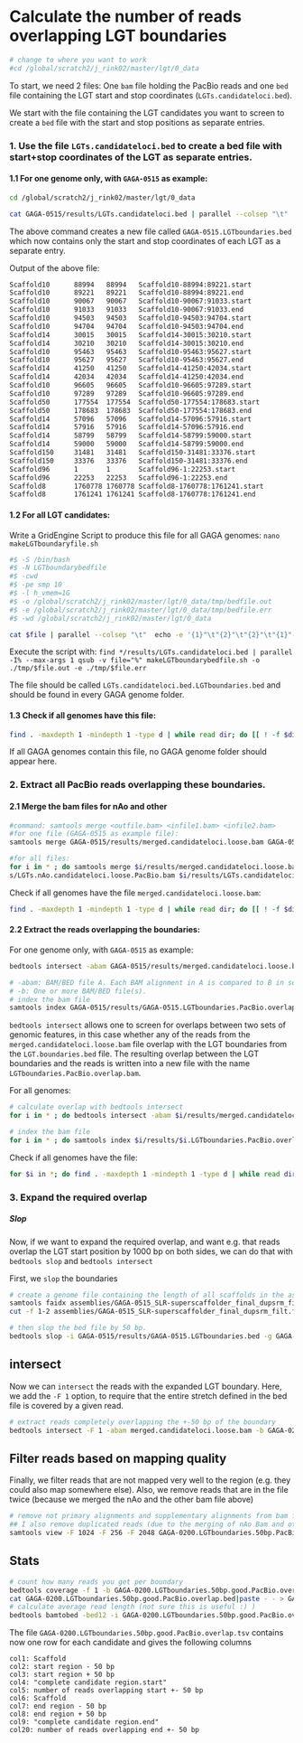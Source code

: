 # Calculate the number of reads overlapping LGT boundaries

```bash
# change to where you want to work
#cd /global/scratch2/j_rink02/master/lgt/0_data
```

To start, we need 2 files: One `bam` file holding the PacBio reads and one `bed` file containing the LGT start and stop coordinates (`LGTs.candidateloci.bed`).

We start with the file containing the LGT candidates you want to screen to create a `bed` file with the start and stop positions as separate entries.

### 1. Use the file `LGTs.candidateloci.bed` to create a bed file with start+stop coordinates of the LGT as separate entries.

#### 1.1 For one genome only, with `GAGA-0515` as example:
```bash
cd /global/scratch2/j_rink02/master/lgt/0_data

cat GAGA-0515/results/LGTs.candidateloci.bed | parallel --colsep "\t"  echo -e '{1}"\t"{2}"\t"{2}"\t"{1}"-"{2}":"{3}.start"\n"{1}"\t"{3}"\t"{3}"\t"{1}"-"{2}":"{3}.end' > GAGA-0515/results/GAGA-0515.LGTboundaries.bed
```
The above command creates a new file called `GAGA-0515.LGTboundaries.bed` which now contains only the start and stop coordinates of each LGT as a separate entry.

Output of the above file:
```bash
Scaffold10      88994   88994   Scaffold10-88994:89221.start
Scaffold10      89221   89221   Scaffold10-88994:89221.end
Scaffold10      90067   90067   Scaffold10-90067:91033.start
Scaffold10      91033   91033   Scaffold10-90067:91033.end
Scaffold10      94503   94503   Scaffold10-94503:94704.start
Scaffold10      94704   94704   Scaffold10-94503:94704.end
Scaffold14      30015   30015   Scaffold14-30015:30210.start
Scaffold14      30210   30210   Scaffold14-30015:30210.end
Scaffold10      95463   95463   Scaffold10-95463:95627.start
Scaffold10      95627   95627   Scaffold10-95463:95627.end
Scaffold14      41250   41250   Scaffold14-41250:42034.start
Scaffold14      42034   42034   Scaffold14-41250:42034.end
Scaffold10      96605   96605   Scaffold10-96605:97289.start
Scaffold10      97289   97289   Scaffold10-96605:97289.end
Scaffold50      177554  177554  Scaffold50-177554:178683.start
Scaffold50      178683  178683  Scaffold50-177554:178683.end
Scaffold14      57096   57096   Scaffold14-57096:57916.start
Scaffold14      57916   57916   Scaffold14-57096:57916.end
Scaffold14      58799   58799   Scaffold14-58799:59000.start
Scaffold14      59000   59000   Scaffold14-58799:59000.end
Scaffold150     31481   31481   Scaffold150-31481:33376.start
Scaffold150     33376   33376   Scaffold150-31481:33376.end
Scaffold96      1       1       Scaffold96-1:22253.start
Scaffold96      22253   22253   Scaffold96-1:22253.end
Scaffold8       1760778 1760778 Scaffold8-1760778:1761241.start
Scaffold8       1761241 1761241 Scaffold8-1760778:1761241.end
```

#### 1.2 For all LGT candidates:

Write a GridEngine Script to produce this file for all GAGA genomes:
`nano makeLGTboundaryfile.sh`
```bash
#$ -S /bin/bash
#$ -N LGTboundarybedfile
#$ -cwd
#$ -pe smp 10
#$ -l h_vmem=1G
#$ -o /global/scratch2/j_rink02/master/lgt/0_data/tmp/bedfile.out
#$ -e /global/scratch2/j_rink02/master/lgt/0_data/tmp/bedfile.err
#$ -wd /global/scratch2/j_rink02/master/lgt/0_data

cat $file | parallel --colsep "\t"  echo -e '{1}"\t"{2}"\t"{2}"\t"{1}"-"{2}":"{3}.start"\n"{1}"\t"{3}"\t"{3}"\t"{1}"-"{2}":"{3}.end' > $file.LGTboundaries.bed
```
Execute the script with:
`find */results/LGTs.candidateloci.bed | parallel -I% --max-args 1 qsub -v file="%"
 makeLGTboundarybedfile.sh -o ./tmp/$file.out -e ./tmp/$file.err`

The file should be called `LGTs.candidateloci.bed.LGTboundaries.bed` and should be found in every GAGA genome folder.

#### 1.3 Check if all genomes have this file:
```bash
find . -maxdepth 1 -mindepth 1 -type d | while read dir; do [[ ! -f $dir/results/LGTs.candidateloci.bed.LGTboundaries.bed ]] && echo "$dir"; done
```

If all GAGA genomes contain this file, no GAGA genome folder should appear here.
### 2. Extract all PacBio reads overlapping these boundaries.

#### 2.1 Merge the bam files for nAo and other
```bash
#command: samtools merge <outfile.bam> <infile1.bam> <infile2.bam>
#for one file (GAGA-0515 as example file):
samtools merge GAGA-0515/results/merged.candidateloci.loose.bam GAGA-0515/results/LGTs.nAo.candidateloci.loose.PacBio.bam GAGA-0515/results/LGTs.candidateloci.loose.PacBio.bam

#for all files:
for i in * ; do samtools merge $i/results/merged.candidateloci.loose.bam $i/result
s/LGTs.nAo.candidateloci.loose.PacBio.bam $i/results/LGTs.candidateloci.loose.PacBio.bam; done
```
Check if all genomes have the file `merged.candidateloci.loose.bam`:
```bash
find . -maxdepth 1 -mindepth 1 -type d | while read dir; do [[ ! -f $dir/results/merged.candidateloci.loose.bam ]] && echo "$dir"; done
```
#### 2.2 Extract the reads overlapping the boundaries:

For one genome only, with `GAGA-0515` as example:
```bash
bedtools intersect -abam GAGA-0515/results/merged.candidateloci.loose.bam -b GAGA-0515/results/GAGA-0515.LGTboundaries.bed > GAGA-0515/results/GAGA-0515.LGTboundaries.PacBio.overlap.bam

# -abam: BAM/BED file A. Each BAM alignment in A is compared to B in search of overlaps.
# -b: One or more BAM/BED file(s).
# index the bam file
samtools index GAGA-0515/results/GAGA-0515.LGTboundaries.PacBio.overlap.bam
```

`bedtools intersect` allows one to screen for overlaps between two sets of genomic features, in this case whether any of the reads from the `merged.candidateloci.loose.bam` file overlap with the LGT boundaries from the `LGT.boundaries.bed` file. The resulting overlap between the LGT boundaries and the reads is written into a new file with the name `LGTboundaries.PacBio.overlap.bam`.

For all genomes:
```bash
# calculate overlap with bedtools intersect
for i in * ; do bedtools intersect -abam $i/results/merged.candidateloci.loose.bam -b $i/results/LGTs.candidateloci.bed.LGTboundaries.bed > $i/results/$i.LGTboundaries.PacBio.overlap.bam; done

# index the bam file
for i in * ; do samtools index $i/results/$i.LGTboundaries.PacBio.overlap.bam; done
```

Check if all genomes have the file:
```bash
for $i in *; do find . -maxdepth 1 -mindepth 1 -type d | while read dir; do [[ ! -f $dir/results/$i.LGTboundaries.PacBio.overlap.bam ]] && echo "$dir"; done
```

### 3. Expand the required overlap
##### Slop

Now, if we want to expand the required overlap, and want e.g. that reads overlap the LGT start position by 1000 bp on both sides, we can do that with `bedtools slop` and `bedtools intersect`

First, we `slop` the boundaries
```bash
# create a genome file containing the length of all scaffolds in the assembly (required by bedtools)
samtools faidx assemblies/GAGA-0515_SLR-superscaffolder_final_dupsrm_filt.fasta
cut -f 1-2 assemblies/GAGA-0515_SLR-superscaffolder_final_dupsrm_filt.fasta.fai > GAGA-0515.genome

# then slop the bed file by 50 bp.
bedtools slop -i GAGA-0515/results/GAGA-0515.LGTboundaries.bed -g GAGA-0515.genome -b 50 > GAGA-0515.LGTboundaries.50bp.up.down.bed
```

## intersect
Now we can `intersect` the reads with the expanded LGT boundary. Here, we add the `-F 1` option, to require that the entire stretch defined in the bed file is covered by a given read.

```bash
# extract reads completely overlapping the +-50 bp of the boundary
bedtools intersect -F 1 -abam merged.candidateloci.loose.bam -b GAGA-0200.LGTboundaries.50bp.up.down.bed > GAGA-0200.LGTboundaries.50bp.PacBio.overlap.bam
```

## Filter reads based on mapping quality
Finally, we filter reads that are not mapped very well to the region (e.g. they could also map somewhere else). Also, we remove reads that are in the file twice (because we merged the nAo and the other bam file above)
```bash
# remove not primary alignments and supplementary alignments from bam file. Google "sam flags explained" for details
## I also remove duplicated reads (due to the merging of nAo Bam and other bam above), with the awk command
samtools view -F 1024 -F 256 -F 2048 GAGA-0200.LGTboundaries.50bp.PacBio.overlap.bam -h |awk '!visited[$0]++|| $1 ~ /^@/' |samtools view -bS - > GAGA-0200.LGTboundaries.50bp.good.PacBio.overlap.bam
```

## Stats
```bash
# count how many reads you get per boundary
bedtools coverage -f 1 -b GAGA-0200.LGTboundaries.50bp.good.PacBio.overlap.bam -a GAGA-0200.LGTboundaries.50bp.up.down.bed  -counts > GAGA-0200.LGTboundaries.50bp.good.PacBio.overlap.bed
cat GAGA-0200.LGTboundaries.50bp.good.PacBio.overlap.bed|paste - - > GAGA-0200.LGTboundaries.50bp.good.PacBio.overlap.tsv
# calculate average read length (not sure this is useful :) )
bedtools bamtobed -bed12 -i GAGA-0200.LGTboundaries.50bp.good.PacBio.overlap.bam|cut -f 11|awk '{ total += $1; count++ } END { print total/count }'
```

The file `GAGA-0200.LGTboundaries.50bp.good.PacBio.overlap.tsv` contains now one row for each candidate and gives the following columns

```
col1: Scaffold
col2: start region - 50 bp
col3: start region + 50 bp
col4: "complete candidate region.start"
col5: number of reads overlapping start +- 50 bp
col6: Scaffold
col7: end region - 50 bp
col8: end region + 50 bp
col9: "complete candidate region.end"
col20: number of reads overlapping end +- 50 bp
```
